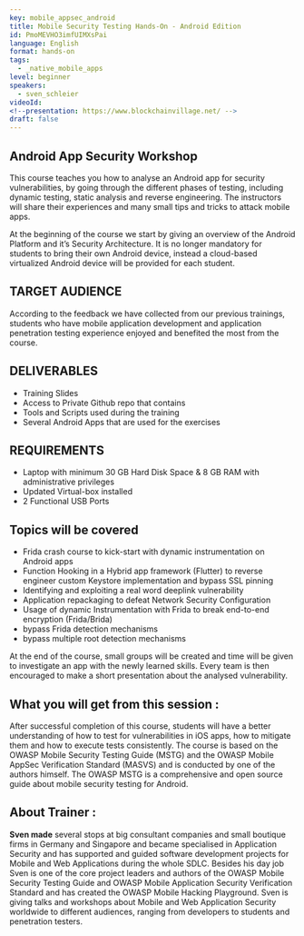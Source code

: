 ```yaml
---
key: mobile_appsec_android
title: Mobile Security Testing Hands-On - Android Edition
id: PmoMEVHO3imfUIMXsPai
language: English
format: hands-on
tags:
  - _native_mobile_apps
level: beginner
speakers:
  - sven_schleier
videoId: 
<!--presentation: https://www.blockchainvillage.net/ -->
draft: false
---
```

<h2>Android App Security Workshop</h2>

This course teaches you how to analyse an Android app for security vulnerabilities, by going through the different phases of testing, including dynamic testing, static analysis and reverse engineering. The instructors will share their experiences and many small tips and tricks to attack mobile apps.

At the beginning of the course we start by giving an overview of the Android Platform and it’s Security Architecture.  It is no longer mandatory for students to bring their own Android device, instead a cloud-based virtualized Android device will be provided for each student. 

<h2>TARGET AUDIENCE</h2>

According to the feedback we have collected from our previous trainings, students who have mobile application development and application penetration testing experience enjoyed and benefited the most from the course. 

<h2>DELIVERABLES</h2>
<ul>
<li>Training Slides </li>
<li>Access to Private Github repo that contains </li>
<li>Tools and Scripts used during the training</li>
<li>Several Android Apps that are used for the exercises</li>
</ul>

<h2>REQUIREMENTS</h2>
<ul>
<li>Laptop with minimum 30 GB Hard Disk Space & 8 GB RAM with administrative privileges </li>
<li>Updated Virtual-box installed</li>
<li>2 Functional USB Ports</li>
</ul>

<h2>Topics will be covered</h2>
<ul>
<li>Frida crash course to kick-start with dynamic instrumentation on Android apps </li>
<li>Function Hooking in a Hybrid app framework (Flutter) to reverse engineer custom Keystore implementation and bypass SSL pinning </li>
<li>Identifying and exploiting a real word deeplink vulnerability </li>
<li>Application repackaging to defeat Network Security Configuration </li>
<li>Usage of dynamic Instrumentation with Frida to break end-to-end encryption (Frida/Brida) </li>
<li>bypass Frida detection mechanisms </li>
<li>bypass multiple root detection mechanisms </li>
</ul>

At the end of the course, small groups will be created and time will be given to investigate an app with the newly learned skills. Every team is then encouraged to make a short presentation about the analysed vulnerability.


<h2>What you will get from this session :</h2>

After successful completion of this course, students will have a better understanding of how to test for vulnerabilities in iOS apps, how to mitigate them and how to execute tests consistently. The course is based on the OWASP Mobile Security Testing Guide (MSTG) and the OWASP Mobile AppSec Verification Standard (MASVS) and is conducted by one of the authors himself. The OWASP MSTG is a comprehensive and open source guide about mobile security testing for Android. 

<h2>About Trainer :</h2>

<b>Sven made</b> several stops at big consultant companies and small boutique firms in Germany and Singapore and became specialised in Application Security and has supported and guided software development projects for Mobile and Web Applications during the whole SDLC. Besides his day job Sven is one of the core project leaders and authors of the OWASP Mobile Security Testing Guide and OWASP Mobile Application Security Verification Standard and has created the OWASP Mobile Hacking Playground. Sven is giving talks and workshops about Mobile and Web Application Security worldwide to different audiences, ranging from developers to students and penetration testers.

<!--
<a align="center" class="btn primary" target="_blank" rel="noopener" href="https://docs.google.com/forms/d/1l0JWU9j-t_i0xJDF6NK7SPQoevcGx_ijkmsMoyvmxPk">Register</a>
-->
